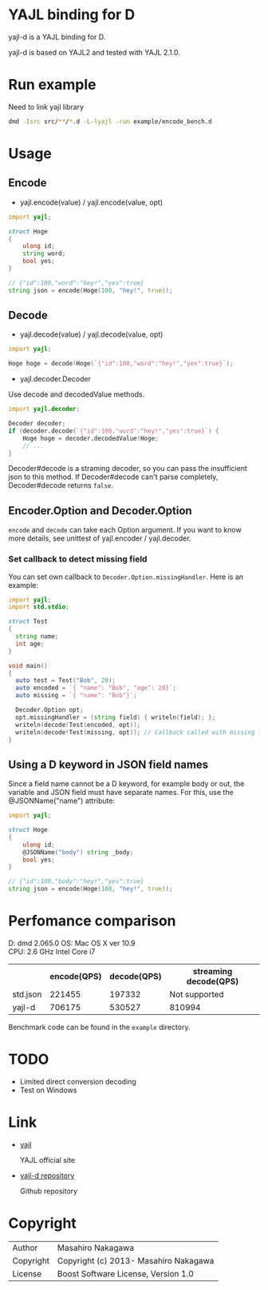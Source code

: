 # YAJL binding for D

yajl-d is a YAJL binding for D.

yajl-d is based on YAJL2 and tested with YAJL 2.1.0.

# Run example

Need to link yajl library

```sh
dmd -Isrc src/**/*.d -L-lyajl -run example/encode_bench.d
```

# Usage

## Encode

* yajl.encode(value) / yajl.encode(value, opt)

```d
import yajl;

struct Hoge
{ 
    ulong id;
    string word;
    bool yes; 
}

// {"id":100,"word":"hey!","yes":true}
string json = encode(Hoge(100, "hey!", true));
```

## Decode

* yajl.decode(value) / yajl.decode(value, opt)

```d
import yajl;

Hoge hoge = decode!Hoge(`{"id":100,"word":"hey!","yes":true}`);
```

* yajl.decoder.Decoder

Use decode and decodedValue methods.

```d
import yajl.decoder;

Decoder decoder;
if (decoder.decode(`{"id":100,"word":"hey!","yes":true}`) {
    Hoge hoge = decoder.decodedValue!Hoge;
    // ...
}
```

Decoder#decode is a straming decoder, so you can pass the insufficient json to this method. If Decoder#decode can't parse completely, Decoder#decode returns `false`.

## Encoder.Option and Decoder.Option

`encode` and `decode` can take each Option argument. If you want to know more details, see unittest of yajl.encoder / yajl.decoder.

### Set callback to detect missing field

You can set own callback to `Decoder.Option.missingHandler`.
Here is an example:

```d
import yajl;
import std.stdio;

struct Test
{
  string name;
  int age;
}

void main()
{
  auto test = Test("Bob", 20);
  auto encoded = `{ "name": "Bob", "age": 20}`;
  auto missing = `{ "name": "Bob"}`;

  Decoder.Option opt;
  opt.missingHandler = (string field) { writeln(field); };
  writeln(decode!Test(encoded, opt));
  writeln(decode!Test(missing, opt)); // Callback called with missing field
}
```

## Using a D keyword in JSON field names

Since a field name cannot be a D keyword, for example body or out, the variable and JSON field must have separate names. For this, use the @JSONName("name") attribute:

```d
import yajl;

struct Hoge
{ 
    ulong id;
    @JSONName("body") string _body;
    bool yes; 
}

// {"id":100,"body":"hey!","yes":true}
string json = encode(Hoge(100, "hey!", true));
```

# Perfomance comparison

D: dmd 2.065.0
OS: Mac OS X ver 10.9<br />
CPU: 2.6 GHz Intel Core i7<br />

<table>
  <tr>
    <th></th><th>encode(QPS)</th><th>decode(QPS)</th><th>streaming decode(QPS)</th>
  </tr>
  <tr>
    <td>std.json</td><td>221455</td><td>197332</td><td>Not supported</td>
  </tr>
  <tr>
    <td>yajl-d</td><td>706175</td><td>530527</td><td>810994</td>
  </tr>
</table>

Benchmark code can be found in the `example` directory.

# TODO

* Limited direct conversion decoding
* Test on Windows

# Link

* [yajl](http://lloyd.github.com/yajl/)

  YAJL official site

* [yajl-d repository](https://github.com/repeatedly/yajl-d)

  Github repository

# Copyright

<table>
  <tr>
    <td>Author</td><td>Masahiro Nakagawa <repeatedly@gmail.com></td>
  </tr>
  <tr>
    <td>Copyright</td><td>Copyright (c) 2013- Masahiro Nakagawa</td>
  </tr>
  <tr>
    <td>License</td><td>Boost Software License, Version 1.0</td>
  </tr>
</table>
